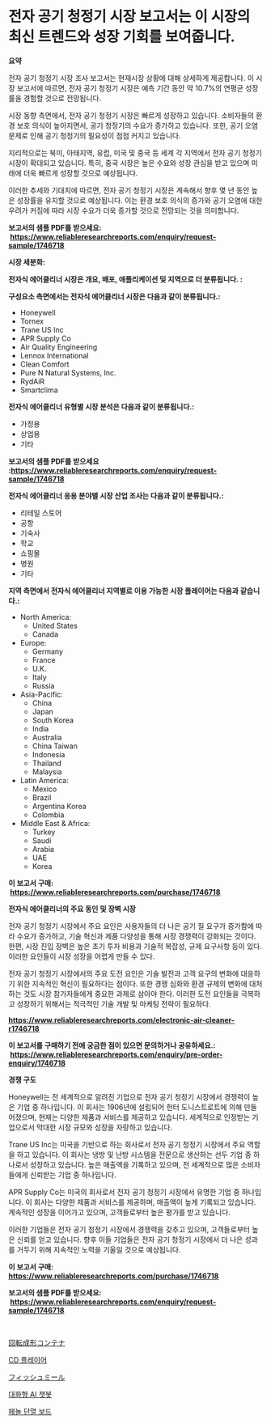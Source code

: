 <p><h1>전자 공기 청정기 시장 보고서는 이 시장의 최신 트렌드와 성장 기회를 보여줍니다.</h1></p><p><strong>요약</strong></p>
<p><p>전자 공기 청정기 시장 조사 보고서는 현재시장 상황에 대해 상세하게 제공합니다. 이 시장 보고서에 따르면, 전자 공기 청정기 시장은 예측 기간 동안 약 10.7%의 연평균 성장률을 경험할 것으로 전망됩니다.</p><p>시장 동향 측면에서, 전자 공기 청정기 시장은 빠르게 성장하고 있습니다. 소비자들의 환경 보호 의식이 높아지면서, 공기 청정기의 수요가 증가하고 있습니다. 또한, 공기 오염 문제로 인해 공기 청정기의 필요성이 점점 커지고 있습니다.</p><p>지리적으로는 북미, 아태지역, 유럽, 미국 및 중국 등 세계 각 지역에서 전자 공기 청정기 시장이 확대되고 있습니다. 특히, 중국 시장은 높은 수요와 성장 관심을 받고 있으며 미래에 더욱 빠르게 성장할 것으로 예상됩니다.</p><p>이러한 추세와 기대치에 따르면, 전자 공기 청정기 시장은 계속해서 향후 몇 년 동안 높은 성장률을 유지할 것으로 예상됩니다. 이는 환경 보호 의식의 증가와 공기 오염에 대한 우려가 커짐에 따라 시장 수요가 더욱 증가할 것으로 전망되는 것을 의미합니다.</p></p>
<p><strong>보고서의 샘플 PDF를 받으세요: &nbsp;<a href="https://www.reliableresearchreports.com/enquiry/request-sample/1746718">https://www.reliableresearchreports.com/enquiry/request-sample/1746718</a></strong></p>
<p><strong>시장 세분화:</strong></p>
<p><strong> 전자식 에어클리너 시장은 개요, 배포, 애플리케이션 및 지역으로 더 분류됩니다. :</strong></p>
<p><strong>구성요소 측면에서는 전자식 에어클리너 시장은 다음과 같이 분류됩니다.:</strong></p>
<p><ul><li>Honeywell</li><li>Tornex</li><li>Trane US Inc</li><li>APR Supply Co</li><li>Air Quality Engineering</li><li>Lennox International</li><li>Clean Comfort</li><li>Pure N Natural Systems, Inc.</li><li>RydAiR</li><li>Smartclima</li></ul></p>
<p><strong> 전자식 에어클리너 유형별 시장 분석은 다음과 같이 분류됩니다.:</strong></p>
<p><ul><li>가정용</li><li>상업용</li><li>기타</li></ul></p>
<p><strong>보고서의 샘플 PDF를 받으세요 :<a href="https://www.reliableresearchreports.com/enquiry/request-sample/1746718">https://www.reliableresearchreports.com/enquiry/request-sample/1746718</a></strong></p>
<p><strong> 전자식 에어클리너 응용 분야별 시장 산업 조사는 다음과 같이 분류됩니다.:</strong></p>
<p><ul><li>리테일 스토어</li><li>공항</li><li>기숙사</li><li>학교</li><li>쇼핑몰</li><li>병원</li><li>기타</li></ul></p>
<p><strong>지역 측면에서 전자식 에어클리너 지역별로 이용 가능한 시장 플레이어는 다음과 같습니다.:</strong></p>
<p><ul>
    <li>
        North America:
        <ul>
            <li>United States</li>
            <li>Canada</li>
        </ul>
    </li>
    <li>
        Europe:
        <ul>
            <li>Germany</li>
            <li>France</li>
            <li>U.K.</li>
            <li>Italy</li>
            <li>Russia</li>
        </ul>
    </li>
    <li>
        Asia-Pacific:
        <ul>
            <li>China</li>
            <li>Japan</li>
            <li>South Korea</li>
            <li>India</li>
            <li>Australia</li>
            <li>China Taiwan</li>
            <li>Indonesia</li>
            <li>Thailand</li>
            <li>Malaysia</li>
        </ul>
    </li>
    <li>
        Latin America:
        <ul>
            <li>Mexico</li>
            <li>Brazil</li>
            <li>Argentina Korea</li>
            <li>Colombia</li>
        </ul>
    </li>
    <li>
        Middle East & Africa:
        <ul>
            <li>Turkey</li>
            <li>Saudi</li>
            <li>Arabia</li>
            <li>UAE</li>
            <li>Korea</li>
        </ul>
    </li>
    </ul></p>
<p><strong>이 보고서 구매: &nbsp;<a href="https://www.reliableresearchreports.com/purchase/1746718">https://www.reliableresearchreports.com/purchase/1746718</a></strong></p>
<p><strong>전자식 에어클리너의 주요 동인 및 장벽 시장</strong></p>
<p><p>전자 공기 청정기 시장에서 주요 요인은 사용자들의 더 나은 공기 질 요구가 증가함에 따라 수요가 증가하고, 기술 혁신과 제품 다양성을 통해 시장 경쟁력이 강화되는 것이다. 한편, 시장 진입 장벽은 높은 초기 투자 비용과 기술적 복잡성, 규제 요구사항 등이 있다. 이러한 요인들이 시장 성장을 어렵게 만들 수 있다.</p><p>전자 공기 청정기 시장에서의 주요 도전 요인은 기술 발전과 고객 요구의 변화에 대응하기 위한 지속적인 혁신이 필요하다는 점이다. 또한 경쟁 심화와 환경 규제의 변화에 대처하는 것도 시장 참가자들에게 중요한 과제로 삼아야 한다. 이러한 도전 요인들을 극복하고 성장하기 위해서는 적극적인 기술 개발 및 마케팅 전략이 필요하다.</p></p>
<p><strong><a href="https://www.reliableresearchreports.com/electronic-air-cleaner-r1746718">https://www.reliableresearchreports.com/electronic-air-cleaner-r1746718</a></strong></p>
<p><strong>이 보고서를 구매하기 전에 궁금한 점이 있으면 문의하거나 공유하세요.: &nbsp;<a href="https://www.reliableresearchreports.com/enquiry/pre-order-enquiry/1746718">https://www.reliableresearchreports.com/enquiry/pre-order-enquiry/1746718</a></strong></p>
<p><strong>경쟁 구도</strong></p>
<p><p>Honeywell는 전 세계적으로 알려진 기업으로 전자 공기 청정기 시장에서 경쟁력이 높은 기업 중 하나입니다. 이 회사는 1906년에 설립되어 헌터 도니스트로트에 의해 만들어졌으며, 현재는 다양한 제품과 서비스를 제공하고 있습니다. 세계적으로 인정받는 기업으로서 막대한 시장 규모와 성장을 자랑하고 있습니다.</p><p>Trane US Inc는 미국을 기반으로 하는 회사로서 전자 공기 청정기 시장에서 주요 역할을 하고 있습니다. 이 회사는 냉방 및 난방 시스템을 전문으로 생산하는 선두 기업 중 하나로서 성장하고 있습니다. 높은 매출액을 기록하고 있으며, 전 세계적으로 많은 소비자들에게 신뢰받는 기업 중 하나입니다.</p><p>APR Supply Co는 미국의 회사로서 전자 공기 청정기 시장에서 유명한 기업 중 하나입니다. 이 회사는 다양한 제품과 서비스를 제공하며, 매출액이 높게 기록되고 있습니다. 계속적인 성장을 이어가고 있으며, 고객들로부터 높은 평가를 받고 있습니다.</p><p>이러한 기업들은 전자 공기 청정기 시장에서 경쟁력을 갖추고 있으며, 고객들로부터 높은 신뢰를 얻고 있습니다. 향후 이들 기업들은 전자 공기 청정기 시장에서 더 나은 성과를 거두기 위해 지속적인 노력을 기울일 것으로 예상됩니다.</p></p>
<p><strong>이 보고서 구매: &nbsp; <a href="https://www.reliableresearchreports.com/purchase/1746718">https://www.reliableresearchreports.com/purchase/1746718</a></strong></p>
<p><strong>보고서의 샘플 PDF를 받으세요: &nbsp;<a href="https://www.reliableresearchreports.com/enquiry/request-sample/1746718">https://www.reliableresearchreports.com/enquiry/request-sample/1746718</a></strong><strong></strong></p>
<p>&nbsp;</p>
<p><p><a href="https://github.com/efcvopdgkdx128/Market-Research-Report-List-1/blob/main/204689826985.md">回転成形コンテナ</a></p><p><a href="https://medium.com/@demarcuskuhlman/cd-%ED%94%8C%EB%A0%88%EC%9D%B4%EC%96%B4-%EC%8B%9C%EC%9E%A5%EC%9D%80-%EC%8B%9C%EC%9E%A5-%EC%A0%90%EC%9C%A0%EC%9C%A8-%EA%B7%9C%EB%AA%A8-%EB%B0%8F-2031%EB%85%84%EA%B9%8C%EC%A7%80-%EC%98%88%EC%83%81%EB%90%9C-%EC%98%88%EC%B8%A1%EC%97%90-%EC%B4%88%EC%A0%90%EC%9D%84-%EB%A7%9E%EC%B6%A5%EB%8B%88%EB%8B%A4-d78194df87a8">CD 플레이어</a></p><p><a href="https://github.com/hwbcz413288296/Market-Research-Report-List-1/blob/main/905147026986.md">フィッシュミール</a></p><p><a href="https://github.com/bunxhcci35271755/Market-Research-Report-List-1/blob/main/815188224914.md">대화형 AI 챗봇</a></p><p><a href="https://medium.com/@avramcornescu20221/%ED%8E%98%EB%86%80-%EB%8B%A8%EC%97%B4%ED%8C%90-%EC%8B%9C%EC%9E%A5-%EB%B6%84%EC%84%9D-%EA%B8%80%EB%A1%9C%EB%B2%8C-%EC%82%B0%EC%97%85-%EC%A0%84%EB%A7%9D-%EB%B0%8F-%EC%98%88%EC%B8%A1-2024%EB%85%84%EB%B6%80%ED%84%B0-2031%EB%85%84-719555a268ec">페놀 단열 보드</a></p></p>